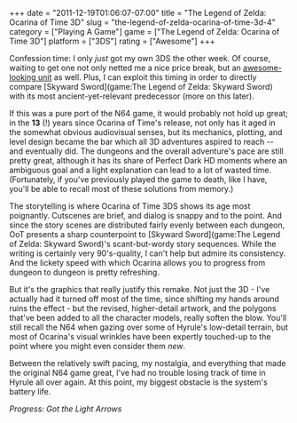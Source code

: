 +++
date = "2011-12-19T01:06:07-07:00"
title = "The Legend of Zelda: Ocarina of Time 3D"
slug = "the-legend-of-zelda-ocarina-of-time-3d-4"
category = ["Playing A Game"]
game = ["The Legend of Zelda: Ocarina of Time 3D"]
platform = ["3DS"]
rating = ["Awesome"]
+++

Confession time: I only <i>just</i> got my own 3DS the other week.  Of course, waiting to get one not only netted me a nice price break, but an <a href="http://www.joystiq.com/2011/11/21/nintendos-mario-and-zelda-3ds-bundles-hit-the-us-november-24/">awesome-looking unit</a> as well.  Plus, I can exploit this timing in order to directly compare [Skyward Sword](game:The Legend of Zelda: Skyward Sword) with its most ancient-yet-relevant predecessor (more on this later).

If this was a pure port of the N64 game, it would probably not hold up great; in the <b>13</b> (!) years since Ocarina of Time's release, not only has it aged in the somewhat obvious audiovisual senses, but its mechanics, plotting, and level design became the bar which all 3D adventures aspired to reach -- and eventually did.  The dungeons and the overall adventure's pace are still pretty great, although it has its share of Perfect Dark HD moments where an ambiguous goal and a light explanation can lead to a lot of wasted time.  (Fortunately, if you've previously played the game to death, like I have, you'll be able to recall most of these solutions from memory.)

The storytelling is where Ocarina of Time 3DS shows its age most poignantly.  Cutscenes are brief, and dialog is snappy and to the point.  And since the story scenes are distributed fairly evenly between each dungeon, OoT presents a sharp counterpoint to [Skyward Sword](game:The Legend of Zelda: Skyward Sword)'s scant-but-wordy story sequences.  While the writing is certainly very 90's-quality, I can't help but admire its consistency.  And the lickety speed with which Ocarina allows you to progress from dungeon to dungeon is pretty refreshing.

But it's the graphics that really justify this remake.  Not just the 3D - I've actually had it turned off most of the time, since shifting my hands around ruins the effect - but the revised, higher-detail artwork, and the polygons that've been added to all the character models, really soften the blow.  You'll still recall the N64 when gazing over some of Hyrule's low-detail terrain, but most of Ocarina's visual wrinkles have been expertly touched-up to the point where you might even consider them <i>new</i>.

Between the relatively swift pacing, my nostalgia, and everything that made the original N64 game great, I've had no trouble losing track of time in Hyrule all over again.  At this point, my biggest obstacle is the system's battery life.

<i>Progress: Got the Light Arrows</i>